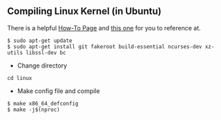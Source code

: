 ## Compiling Linux Kernel (in Ubuntu)
 There is a helpful [How-To Page](https://kernelnewbies.org/KernelBuild) 
 and [this one](https://medium.freecodecamp.org/building-and-installing-the-latest-linux-kernel-from-source-6d8df5345980) 
 for you to reference at. 
```
$ sudo apt-get update
$ sudo apt-get install git fakeroot build-essential ncurses-dev xz-utils libssl-dev bc
```

* Change directory
```
cd linux
```

* Make config file and compile
```
$ make x86_64_defconfig
$ make -j$(nproc)
```
